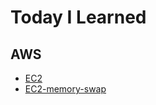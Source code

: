 # Today I Learned

## AWS

- [EC2](https://github.com/LEEJAECHEOL/TIL/aws/EC2.md)
- [EC2-memory-swap](https://github.com/LEEJAECHEOL/TIL/aws/EC2-memory-swap.md)
